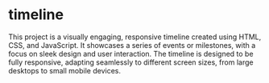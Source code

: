 # timeline
This project is a visually engaging, responsive timeline created using HTML, CSS, and JavaScript. It showcases a series of events or milestones, with a focus on sleek design and user interaction. The timeline is designed to be fully responsive, adapting seamlessly to different screen sizes, from large desktops to small mobile devices.
